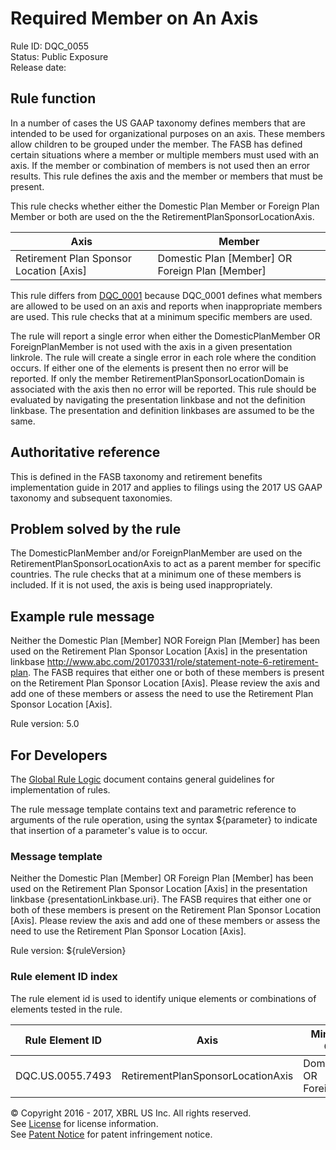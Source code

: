 # Required Member on An Axis
Rule ID: DQC_0055  
Status:  Public Exposure  
Release date:

## Rule function

In a number of cases the US GAAP taxonomy defines members that are intended to be used for organizational purposes on an axis. These members allow children to be grouped under the member. The FASB has defined certain situations where a member or multiple members must used with an axis. If the member or combination of members is not used then an error results. This rule defines the axis and the member or members that must be present.

This rule checks whether either the Domestic Plan Member or Foreign Plan Member or both are used on the the RetirementPlanSponsorLocationAxis.

| Axis | Member |
| --- | --- |
| Retirement Plan Sponsor Location [Axis] | Domestic Plan [Member] OR Foreign Plan [Member] |

This rule differs from [DQC_0001](/dqc_0001) because DQC_0001 defines what members are allowed to be used on an axis and reports when inappropriate members are used. This rule checks that at a minimum specific members are used.

The rule will report a single error when either the DomesticPlanMember OR ForeignPlanMember is not used with the axis in a given presentation linkrole. The rule will create a single error in each role where the condition occurs. If either one of the elements is present then no error will be reported. If only the member RetirementPlanSponsorLocationDomain is associated with the axis then no error will be reported. This rule should be evaluated by navigating the presentation linkbase and not the definition linkbase. The presentation and definition linkbases are assumed to be the same.

## Authoritative reference

This is defined in the FASB taxonomy and retirement benefits implementation guide in 2017 and applies to filings using the 2017 US GAAP taxonomy and subsequent taxonomies.

## Problem solved by the rule

The DomesticPlanMember and/or ForeignPlanMember are used on the RetirementPlanSponsorLocationAxis to act as a parent member for specific countries. The rule checks that at a minimum one of these members is included. If it is not used, the axis is being used inappropriately.

## Example rule message

Neither the Domestic Plan [Member] NOR Foreign Plan [Member] has been used on the Retirement Plan Sponsor Location [Axis] in the presentation linkbase http://www.abc.com/20170331/role/statement-note-6-retirement-plan. The FASB requires that either one or both of these members is present on the Retirement Plan Sponsor Location [Axis]. Please review the axis and add one of these members or assess the need to use the Retirement Plan Sponsor Location [Axis].

Rule version: 5.0

## For Developers

The [Global Rule Logic](https://xbrl.us/dqc_0001) document contains general guidelines for implementation of rules.

The rule message template contains text and parametric reference to arguments of the rule operation, using the syntax ${parameter} to indicate that insertion of a parameter's value is to occur.

### Message template

Neither the Domestic Plan [Member] OR Foreign Plan [Member] has been used on the Retirement Plan Sponsor Location [Axis] in the presentation linkbase {presentationLinkbase.uri}. The FASB requires that either one or both of these members is present on the Retirement Plan Sponsor Location [Axis]. Please review the axis and add one of these members or assess the need to use the Retirement Plan Sponsor Location [Axis].

Rule version: ${ruleVersion}

### Rule element ID index

The rule element id is used to identify unique elements or combinations of elements tested in the rule.

| Rule Element ID | Axis | Minimum Member Combination |
| --- | --- | --- |
| DQC.US.0055.7493 | RetirementPlanSponsorLocationAxis | DomesticPlanMember OR ForeignPlanMember |

© Copyright 2016 - 2017, XBRL US Inc. All rights reserved.   
See [License](https://xbrl.us/dqc-license) for license information.  
See [Patent Notice](https://xbrl.us/dqc-patent) for patent infringement notice.